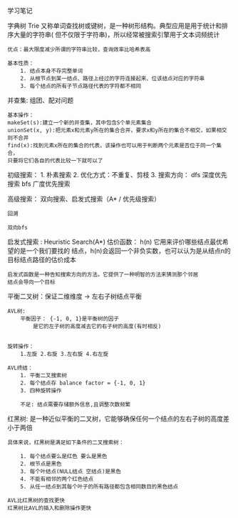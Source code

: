 学习笔记

字典树 Trie
	又称单词查找树或键树，是一种树形结构。典型应用是用于统计和排序大量的字符串(
	但不仅限于字符串)，所以经常被搜索引擎用于文本词频统计
	
	优点：最大限度减少所谓的字符串比较，查询效率比哈希表高

	基本性质：
		1. 结点本身不存完整单词
		2. 从根节点到某一结点、路径上经过的字符连接起来、位该结点对应的字符串
		3. 每个结点的所有子节点路径代表的字符都不相同
		

并查集:
	组团、配对问题
	
	基本操作：
	makeSet(s):建立一个新的并查集，其中包含S个单元素集合
	unionSet(x, y):把元素x和元素y所在的集合合并，要求x和y所在的集合不相交，如果相交则不合并
	find(x):找到元素x所在的集合的代表，该操作也可以用于判断两个元素是否位于同一个集合，
	只要将它们各自的代表比较一下就可以了
	
初级搜索：
	1. 朴素搜索
	2. 优化方式：不重复、剪枝
	3. 搜索方向：
		dfs 深度优先搜索
		bfs 广度优先搜索
	
	
高级搜索：
	双向搜索、启发式搜索（A* / 优先级搜索）
	
	回溯
	
	双向bfs
	
	
启发式搜索 : Heuristic Search(A*)
	估价函数： h(n) 它用来评价哪些结点最优希望的是一个我们要找的
	结点，h(n)会返回一个非负实数，也可以认为是从结点n的目标结点路径的估价成本
	
	启发式函数是一种告知搜索方向的方法。它提供了一种明智的方法来猜测那个邻居
	结点会导向一个目标
	
	
	
平衡二叉树：保证二维维度 -> 左右子树结点平衡	
	
	AVL树:
		平衡因子： {-1, 0, 1}是平衡树的因子
			是它的左子树的高度减去它的右子树的高度(有时相反)
	
	
	旋转操作：
		1.左旋 2.右旋 3.左右旋 4.右左旋

	AVL终结：
		1. 平衡二叉搜索树
		2. 每个结点存 balance factor = {-1, 0, 1}
		3. 四种旋转操作
		
		不足: 结点需要存储额外信息,且调整次数频繁
		
		
红黑树:	是一种近似平衡的二叉树，它能够确保任何一个结点的左右子树的高度差小于两倍
	
	具体来说，红黑树是满足如下条件的二叉搜索树：
		
		1. 每个结点要么是红色 要么是黑色
		2. 根节点是黑色
		3. 每个叶结点(NULL结点 空结点)是黑色
		4. 不能有相邻的两个红色结点
		5. 从任一结点到其每个叶子的所有路径都包含相同数目的黑色结点
	
	AVL比红黑树的查找更快
	红黑树比AVL的插入和删除操作更快
	
	
	
	
	
	
	
	
	
	
	
	
	
	
	
	
	
	
	
	
	
	
	
	
	
	
	
	
	
	
	
	
	
	
	
	
	
	
	
	
	
	
	
	
	
	
	
	
	
	
	
	
	
	